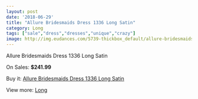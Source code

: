 ```yaml
---
layout: post
date: '2018-06-29'
title: "Allure Bridesmaids Dress 1336 Long Satin"
category: Long
tags: ["sale","dress","dresses","unique","crazy"]
image: http://img.eudances.com/5739-thickbox_default/allure-bridesmaids-dress-1336-long-satin.jpg
---
```

Allure Bridesmaids Dress 1336 Long Satin

On Sales: **$241.99**
<a href="https://www.eudances.com/en/long/1998-allure-bridesmaids-dress-1336-long-satin.html"><amp-img layout="responsive" width="600" height="600" src="//img.eudances.com/5739-thickbox_default/allure-bridesmaids-dress-1336-long-satin.jpg" alt="Allure Bridesmaids Dress 1336 Long Satin 0" /></a>
<a href="https://www.eudances.com/en/long/1998-allure-bridesmaids-dress-1336-long-satin.html"><amp-img layout="responsive" width="600" height="600" src="//img.eudances.com/5740-thickbox_default/allure-bridesmaids-dress-1336-long-satin.jpg" alt="Allure Bridesmaids Dress 1336 Long Satin 1" /></a>

Buy it: [Allure Bridesmaids Dress 1336 Long Satin](https://www.eudances.com/en/long/1998-allure-bridesmaids-dress-1336-long-satin.html "Allure Bridesmaids Dress 1336 Long Satin")

View more: [Long](https://www.eudances.com/en/21-long "Long")
